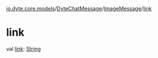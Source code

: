 [io.dyte.core.models](../../index.md)/[DyteChatMessage](../index.md)/[ImageMessage](index.md)/[link](link.md)

# link


val [link](link.md): [String](https://kotlinlang.org/api/latest/jvm/stdlib/kotlin/-string/index.html)
